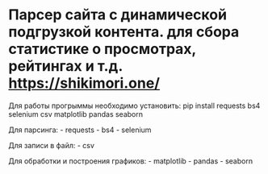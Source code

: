# Парсер сайта с динамической подгрузкой контента. для сбора статистике о просмотрах, рейтингах и т.д. https://shikimori.one/
Для работы прогрыммы необходимо установить:
pip install requests bs4 selenium csv matplotlib pandas seaborn

Для парсинга:
    - requests
    - bs4
    - selenium

Для записи в файл:
    - csv

Для обработки и построения графиков:
    - matplotlib
    - pandas
    - seaborn
